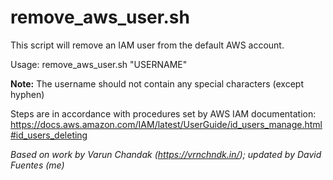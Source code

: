 # remove_aws_user.sh
This script will remove an IAM user from the default AWS account.

Usage: remove_aws_user.sh "USERNAME"

**Note:** The username should not contain any special characters (except hyphen)

Steps are in accordance with procedures set by AWS IAM documentation:
https://docs.aws.amazon.com/IAM/latest/UserGuide/id_users_manage.html#id_users_deleting

*Based on work by Varun Chandak (https://vrnchndk.in/); updated by David Fuentes (me)*
